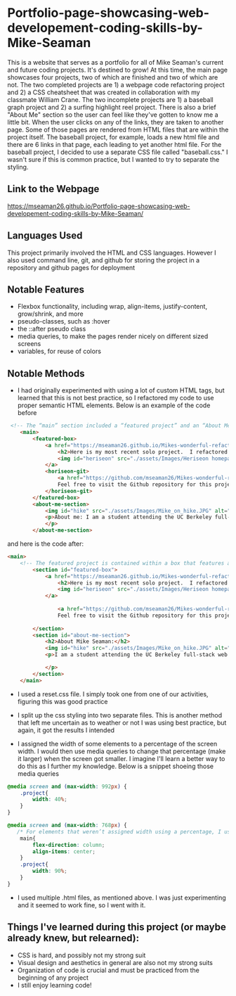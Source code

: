 # Portfolio-page-showcasing-web-developement-coding-skills-by-Mike-Seaman
This is a website that serves as a portfolio for all of Mike Seaman's current and future coding projects.  It's destined to grow! At this time, the main page showcases four projects, two of which are finished and two of which are not.  The two completed projects are 1) a webpage code refactoring project and 2) a CSS cheatsheet that was created in collaboration with my classmate William Crane.  The two incomplete projects are 1) a baseball graph project and 2) a surfing highlight reel project. There is also a brief "About Me" section so the user can feel like they've gotten to know me a little bit. When the user clicks on any of the links, they are taken to another page.  Some of those pages are rendered from HTML files that are within the project itself.  The baseball project, for example, loads a new html file and there are 6 links in that page, each leading to yet another html file.  For the baseball project, I decided to use a separate CSS file called "baseball.css."  I wasn't sure if this is common practice, but I wanted to try to separate the styling.  

## Link to the Webpage
https://mseaman26.github.io/Portfolio-page-showcasing-web-developement-coding-skills-by-Mike-Seaman/

## Languages Used
This project primarily involved the HTML and CSS languages. However I also used command line, git, and github for storing the project in a repository and github pages for deployment

## Notable Features
- Flexbox functionality, including wrap, align-items, justify-content, grow/shrink, and more
- pseudo-classes, such as :hover
- the ::after pseudo class
- media queries, to make the pages render nicely on different sized screens
- variables, for reuse of colors

## Notable Methods
- I had originally experimented with using a lot of custom HTML tags, but learned that this is not best practice, so I refactored my code to use proper semantic HTML elements.  Below is an example of the code before


```html
 <!-- The “main” section included a “featured project” and an “About Me” section.  Using semantic tags to make it easier for me to differentiate items -->
    <main>
        <featured-box>
            <a href="https://mseaman26.github.io/Mikes-wonderful-refactoring-of-the-Horiseon-Webpage/" target="_blank" >
                <h2>Here is my most recent solo project.  I refactored some code for a website called Heriseon.  The code is in deployed on Github Pages! Click anywhere in this box to visit!</h2>
                <img id="heriseon" src="./assets/Images/Heriseon homepage.png" alt="thumbnail of the Horiseon website">
            </a>
            <horiseon-git>
                <a href="https://github.com/mseaman26/Mikes-wonderful-refactoring-of-the-Horiseon-Webpage" target="_blank" id="feature-git">
                Feel free to visit the Github repository for this projecty by clicking here!</a>
            </horiseon-git>
        </featured-box>
        <about-me-section>
            <img id="hike" src="./assets/Images/Mike_on_hike.JPG" alt="Mike on a hike">
            <p>About me: I am a student attending the UC Berkeley full-stack web development bootcamp.  I have had an interest in coding for some time, but have never taken serious action to learn the skill…until NOW!  I enjoy surfing, hiking, baseball, and classical piano.  
            </p>
        </about-me-section>
```
and here is the code after:


```html
<main>
    <!-- The featured project is contained within a box that features a clickable image that links to the deployed project as well as a clickable box that links to the githup repo -->
        <section id="featured-box">
            <a href="https://mseaman26.github.io/Mikes-wonderful-refactoring-of-the-Horiseon-Webpage/" target="_blank" >
                <h2>Here is my most recent solo project.  I refactored some code for a website called Heriseon.  The code in deployed on Github Pages! Click anywhere in this box to visit!</h2>
                <img id="heriseon" src="./assets/Images/Heriseon homepage.png" alt="A thumbnail image of the Horiseon website">
            </a>
            
                <a href="https://github.com/mseaman26/Mikes-wonderful-refactoring-of-the-Horiseon-Webpage" target="_blank" id="feature-git">
                Feel free to visit the Github repository for this project by clicking here!</a>
            
        </section>
        <section id="about-me-section">
            <h2>About Mike Seaman:</h2>
            <img id="hike" src="./assets/Images/Mike_on_hike.JPG" alt="Mike on a hike">
            <p>I am a student attending the UC Berkeley full-stack web development bootcamp.  I have had an interest in coding for some time, but have never taken serious action to learn the skill…until NOW!  I enjoy surfing, hiking, baseball, and classical piano. I'm eager to learn more and practice more so that I can make great projects with ease!  

            </p>
        </section>
    </main>
```


- I used a reset.css file.  I simply took one from one of our activities, figuring this was good practice

- I split up the css styling into two separate files.  This is another method that left me uncertain as to weather or not I was using best practice, but again, it got the results I intended

- I assigned the width of some elements to a percentage of the screen width.  I would then use  media queries to change that percentage (make it larger) when the screen got smaller.  I imagine I'll learn a better way to do this as I further my knowledge. Below is a snippet shoeing those media queries

```css
@media screen and (max-width: 992px) {
    .project{
        width: 40%;
    }
}

@media screen and (max-width: 768px) {
   /* For elements that weren’t assigned width using a percentage, I used this method to make them fit nicely on a phone screen */
    main{
        flex-direction: column;
        align-items: center;
    }
    .project{
        width: 90%;
    }
}
```

- I used multiple .html files, as mentioned above.  I was just experimenting and it seemed to work fine, so I went with it.

## Things I've learned during this project (or maybe already knew, but relearned):
- CSS is hard, and possibly not my strong suit
- Visual design and aesthetics in general are also not my strong suits
- Organization of code is crucial and must be practiced from the beginning of any project
- I still enjoy learning code!


